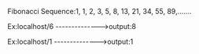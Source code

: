 Fibonacci Sequence:1, 1, 2, 3, 5, 8, 13, 21, 34, 55, 89,.......

Ex:localhost/6 -------------->output:8 <br />

Ex:localhost/1 -------------->output:1
